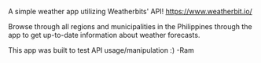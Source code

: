 A simple weather app utilizing Weatherbits' API! https://www.weatherbit.io/

Browse through all regions and municipalities in the Philippines through the app to get up-to-date information about weather forecasts.

This app was built to test API usage/manipulation :) -Ram
